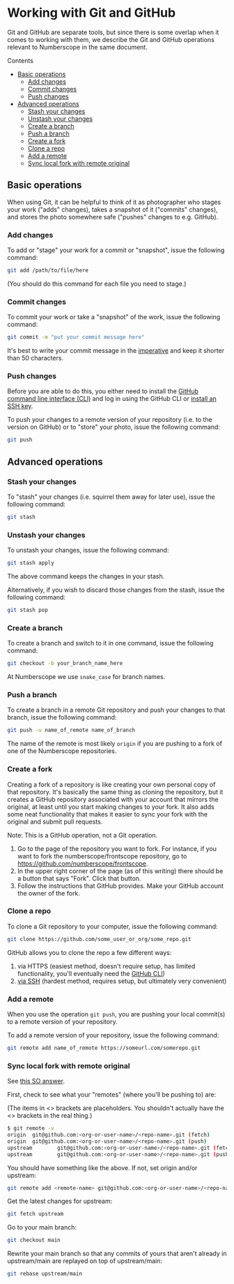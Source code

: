 # Working with Git and GitHub

Git and GitHub are separate tools, but since there is some overlap when it
comes to working with them, we describe the Git and GitHub operations relevant
to Numberscope in the same document.

Contents

-   [Basic operations](#basic-operations)
    -   [Add changes](#add-changes)
    -   [Commit changes](#commit-changes)
    -   [Push changes](#push-changes)
-   [Advanced operations](#advanced-operations)
    -   [Stash your changes](#stash-your-changes)
    -   [Unstash your changes](#unstash-your-changes)
    -   [Create a branch](#create-a-branch)
    -   [Push a branch](#push-a-branch)
    -   [Create a fork](#create-a-fork)
    -   [Clone a repo](#clone-a-repo)
    -   [Add a remote](#add-a-remote)
    -   [Sync local fork with remote original](#sync-local-fork-with-remote-original)

## Basic operations

When using Git, it can be helpful to think of it as photographer who stages
your work ("adds" changes), takes a snapshot of it ("commits" changes), and
stores the photo somewhere safe ("pushes" changes to e.g. GitHub).

### Add changes

To add or "stage" your work for a commit or "snapshot", issue the following
command:

```sh
git add /path/to/file/here
```

(You should do this command for each file you need to stage.)

### Commit changes

To commit your work or take a "snapshot" of the work, issue the following
command:

```sh
git commit -m "put your commit message here"
```

It's best to write your commit message in the
[imperative](https://en.wikipedia.org/wiki/Imperative_mood) and keep it
shorter than 50 characters.

### Push changes

Before you are able to do this, you either need to install the
[GitHub command line interface (CLI)](https://cli.github.com/) and log in
using the GitHub CLI or
[install an SSH key](https://docs.github.com/en/authentication/connecting-to-github-with-ssh/adding-a-new-ssh-key-to-your-github-account).

To push your changes to a remote version of your repository (i.e. to the
version on GitHub) or to "store" your photo, issue the following command:

```sh
git push
```

## Advanced operations

### Stash your changes

To "stash" your changes (i.e. squirrel them away for later use), issue the
following command:

```sh
git stash
```

### Unstash your changes

To unstash your changes, issue the following command:

```sh
git stash apply
```

The above command keeps the changes in your stash.

Alternatively, if you wish to discard those changes from the stash, issue the
following command:

```sh
git stash pop
```

### Create a branch

To create a branch and switch to it in one command, issue the following
command:

```sh
git checkout -b your_branch_name_here
```

At Numberscope we use `snake_case` for branch names.

### Push a branch

To create a branch in a remote Git repository and push your changes to that
branch, issue the following command:

```sh
git push -u name_of_remote name_of_branch
```

The name of the remote is most likely `origin` if you are pushing to a fork of
one of the Numberscope repositories.

### Create a fork

Creating a fork of a repository is like creating your own personal copy of
that repository. It's basically the same thing as cloning the repository, but
it creates a GitHub repository associated with your account that mirrors the
original, at least until you start making changes to your fork. It also adds
some neat functionality that makes it easier to sync your fork with the
original and submit pull requests.

Note: This is a GitHub operation, not a Git operation.

1. Go to the page of the repository you want to fork. For instance, if you
   want to fork the numberscope/frontscope repository, go to
   https://github.com/numberscope/frontscope.
2. In the upper right corner of the page (as of this writing) there should be
   a button that says "Fork". Click that button.
3. Follow the instructions that GitHub provides. Make your GitHub account the
   owner of the fork.

### Clone a repo

To clone a Git repository to your computer, issue the following command:

```sh
git clone https://github.com/some_user_or_org/some_repo.git
```

GitHub allows you to clone the repo a few different ways:

1. via HTTPS (easiest method, doesn't require setup, has limited
   functionality, you'll eventually need the
   [GitHub CLI](https://cli.github.com/))
2. [via SSH](https://docs.github.com/en/authentication/connecting-to-github-with-ssh/adding-a-new-ssh-key-to-your-github-account)
   (hardest method, requires setup, but ultimately very convenient)

### Add a remote

When you use the operation `git push`, you are pushing your local commit(s) to
a remote version of your repository.

To add a remote version of your repository, issue the following command:

```sh
git remote add name_of_remote https://someurl.com/somerepo.git
```

### Sync local fork with remote original

See [this SO answer](https://stackoverflow.com/a/7244456).

First, check to see what your "remotes" (where you'll be pushing to) are:

(The items in <> brackets are placeholders. You shouldn't actually have the <>
brackets in the real thing.)

```sh
$ git remote -v
origin  git@github.com:<org-or-user-name>/<repo-name>.git (fetch)
origin  git@github.com:<org-or-user-name>/<repo-name>.git (push)
upstream        git@github.com:<org-or-user-name>/<repo-name>.git (fetch)
upstream        git@github.com:<org-or-user-name>/<repo-name>.git (push)
```

You should have something like the above. If not, set origin and/or upstream:

```sh
git remote add <remote-name> git@github.com:<org-or-user-name>/<repo-name>.git
```

Get the latest changes for upstream:

```sh
git fetch upstream
```

Go to your main branch:

```sh
git checkout main
```

Rewrite your main branch so that any commits of yours that aren't already in
upstream/main are replayed on top of upstream/main:

```sh
git rebase upstream/main
```
